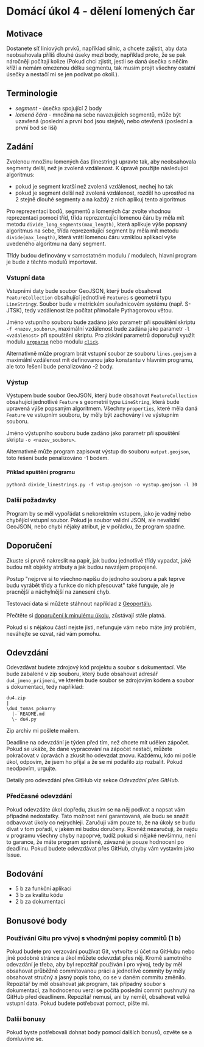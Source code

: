 # Domácí úkol 4 - dělení lomených čar

## Motivace
Dostanete síť liniových prvků, například silnic, a chcete zajistit, aby data
neobsahovala příliš dlouhé úseky mezi body, například proto, že se pak náročněji
počítají kolize (Pokud chci zjistit, jestli se daná úsečka s něčím kříží a nemám
omezenou délku segmentu, tak musím projít všechny ostatní úsečky a nestačí mi se
jen podívat po okolí.).

## Terminologie
 - *segment* - úsečka spojující 2 body
 - *lomená čára* - množina na sebe navazujících segmentů, může být uzavřená
   (poslední a první bod jsou stejné), nebo otevřená (poslední a první bod se
   liší)

## Zadání
Zvolenou množinu lomených čas (linestring) upravte tak, aby neobsahovala
segmenty delší, než je zvolená vzdálenost. K úpravě použijte následující
algoritmus:
 - pokud je segment kratší než zvolená vzdálenost, nechej ho tak
 - pokud je segment delší než zvolená vzdálenost, rozděl ho uprostřed na 2
   stejně dlouhé segmenty a na každý z nich aplikuj tento algoritmus

Pro reprezentaci bodů, segmentů a lomených čar zvolte vhodnou reprezentaci
pomocí tříd, třída reprezentující lomenou čáru by měla mít metodu
`divide_long_segments(max_length)`, která aplikuje výše popsaný algoritmus na sebe, třída
reprezentující segment by měla mít metodu `divide(max_length)`, která vrátí
lomenou čáru vzniklou aplikací výše uvedeného algoritmu na daný segment.

Třídy budou definovány v samostatném modulu / modulech, hlavní program je bude
z těchto modulů importovat.

### Vstupní data
Vstupními daty bude soubor GeoJSON, který bude obsahovat
`FeatureCollection` obsahující jednotlivé `Features` s geometrií typu
`LineString`y. Soubor bude v metrickém souřadnicovém systému (např. S-JTSK),
tedy vzdálenost lze počítat přímočaře Pythagorovou větou. 

Jméno vstupního souboru bude zadáno jako parametr při spouštění skriptu `-f
<nazev_souboru>`, maximální vzdálenost bude zadána jako parametr `-l <vzdalenost>` při
spouštění skriptu. Pro získání parametrů doporučuji využít modulu
[`argparse`](https://docs.python.org/3/library/argparse.html) nebo modulu
[`click`](https://click.palletsprojects.com/en/7.x/).

Alternativně může program brát vstupní soubor ze souboru `lines.geojson` a
maximální vzdálenost mít definovanou jako konstantu v hlavním programu, ale
toto řešení bude penalizováno -2 body.

### Výstup
Výstupem bude soubor GeoJSON, který bude obsahovat `FeatureCollection`
obsahující jednotlivé `Feature` s geometrií typu `LineString`, která bude
upravená výše popsaným algoritmem. Všechny `properties`, které měla daná `Feature`
ve vstupním souboru, by měly být zachovány i ve výstupním souboru.

Jméno výstupního souboru bude zadáno jako parametr při spouštění skriptu `-o
<nazev_souboru>`.

Alternativně může program zapisovat výstup do souboru `output.geojson`, toto
řešení bude penalizováno -1 bodem.

#### Příklad spuštění programu 
```
python3 divide_linestrings.py -f vstup.geojson -o vystup.geojson -l 30
```

### Další požadavky
Program by se měl vypořádat s nekorektním vstupem, jako je vadný nebo chybějící
vstupní soubor. Pokud je soubor validní JSON, ale nevalidní GeoJSON, nebo chybí nějaký
atribut, je v pořádku, že program spadne. 

## Doporučení
Zkuste si prvně nakreslit na papír, jak budou jednotlivé třídy vypadat, jaké
budou mít objekty atributy a jak budou navzájem propojené. 

Postup "nejprve si to všechno napíšu do jednoho souboru a pak teprve budu
vyrábět třídy a funkce do nich přesouvat" také funguje, ale je pracnější a
náchylnější na zanesení chyb. 

Testovací data si můžete stáhnout například z
[Geoportálu](https://www.geoportalpraha.cz/cs/data/otevrena-data/0AF6DE97-68B3-4CD6-AE5D-76ACEEE50636).

Přečtěte si [doporučení k minulému úkolu](../du03/README.md), zůstávají stále
platná.

Pokud si s nějakou částí nejste jisti, nefunguje vám nebo máte jiný problém,
neváhejte se ozvat, rád vám pomohu.


## Odevzdání
Odevzdávat budete zdrojový kód projektu a soubor s dokumentací. Vše
bude zabalené v zip souboru, který bude obsahovat adresář `du4_jmeno_prijmeni`,
ve kterém bude soubor se zdrojovým kódem a soubor s dokumentací, tedy například:
```
du4.zip
|
\du4_tomas_pokorny
  |- README.md
  \- du4.py
```
Zip archiv mi pošlete mailem. 

Deadline na odevzdání je týden před tím, než chcete mít udělen zápočet. Pokud se
ukáže, že dané vypracování na zápočet nestačí, můžete pokračovat v úpravách a
zkusit ho odevzdat znovu.
Každému, kdo mi pošle úkol, odpovím, že jsem ho přijal a že se mi podařilo zip
rozbalit. Pokud neodpovím, urgujte.

Detaily pro odevzdání přes GitHub viz sekce *Odevzdání přes GitHub*.

### Předčasné odevzdání
Pokud odevzdáte úkol dopředu, zkusím se na něj podívat a napsat vám případné
nedostatky. Tato možnost není garantovaná, ale budu se snažit odbavovat úkoly co
nejrychleji. Zaručuji vám pouze to, že na úkoly se budu dívat v tom pořadí, v
jakém mi budou doručeny. Rovněž nezaručuji, že najdu v programu všechny chyby
napoprvé, tudíž pokud si nějaké nevšimnu, není to garance, že máte program
správně, závazné je pouze hodnocení po deadlinu. Pokud budete odevzdávat přes
GitHub, chyby vám vystavím jako Issue.

## Bodování
 * 5 b za funkční aplikaci
 * 3 b za kvalitu kódu
 * 2 b za dokumentaci

## Bonusové body

### Používání Gitu pro vývoj s vhodnými popisy commitů (1 b)
Pokud budete pro verzování používat Git, vytvořte si účet na GitHubu nebo jiné
podobné stránce a úkol můžete odevzdat přes něj. Kromě samotného odevzdání je
třeba, aby byl repozitář používán i pro vývoj, tedy by měl obsahovat průběžně
commitovanou práci a jednotlivé commity by měly obsahovat stručný a jasný popis
toho, co se v daném commitu změnilo. Repozitář by měl obsahovat jak program, tak
případný soubor s dokumentací, za hodnocenou verzi se počítá poslední commit
pushnutý na GitHub před deadlinem. Repozitář nemusí, ani by neměl, obsahovat
velká vstupní data.  Pokud budete potřebovat pomoct, pište mi.

### Další bonusy
Pokud byste potřebovali dohnat body pomocí dalších bonusů, ozvěte se a domluvíme
se.
